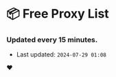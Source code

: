 # :package: Free Proxy List
### Updated every 15 minutes.

- Last updated: `2024-07-29 01:08`

:heart:
